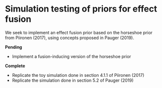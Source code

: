 # Simulation testing of priors for effect fusion
We seek to implement an effect fusion prior based on the horseshoe prior from Piironen (2017), using concepts proposed in Pauger (2019).

**Pending**

* Implement a fusion-inducing version of the horseshoe prior

**Complete**

* Replicate the toy simulation done in section 4.1.1 of Piironen (2017)
* Replicate the simulation done in section 5.2 of Pauger (2019)
